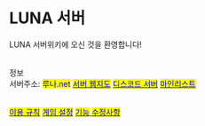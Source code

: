 # LUNA 서버

LUNA 서버위키에 오신 것을 환영합니다!

\
정보\
서버주소: <mark style="color:blue;">루나.net</mark> [<mark style="color:blue;">서버 웹지도</mark>](https://map.i7zserver.site) [<mark style="color:blue;">디스코드 서버</mark>](https://discord.gg/38rbWNquaK) [<mark style="color:blue;">마인리스트</mark>](https://minelist.kr/servers/xn--910bq1n.net)

\
[<mark style="color:blue;">이용 규칙</mark>](docs-1/rules.md) [<mark style="color:blue;">게임 설정</mark>](docs-2/undefined.md) [<mark style="color:blue;">기능</mark> ](docs-1/undefined-2.md)[<mark style="color:blue;">수정사항</mark>](docs-2/undefined-1.md)
